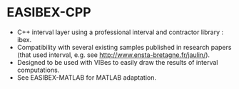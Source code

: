 EASIBEX-CPP
==============
- C++ interval layer using a professional interval and contractor library : ibex. 
- Compatibility with several existing samples published in research papers (that used interval, e.g. see http://www.ensta-bretagne.fr/jaulin/).
- Designed to be used with VIBes to easily draw the results of interval computations.
- See EASIBEX-MATLAB for MATLAB adaptation.
